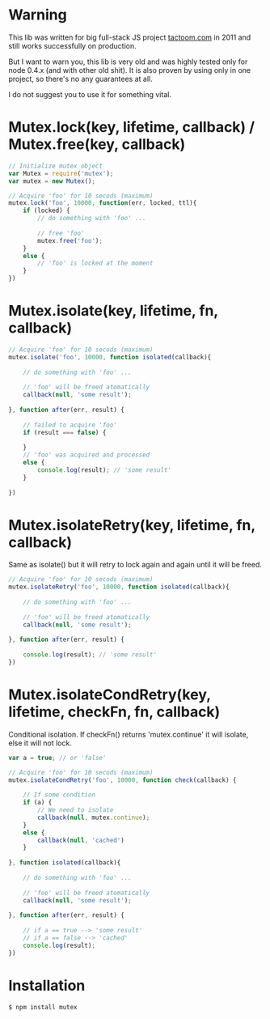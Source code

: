 # Warning
This lib was written for big full-stack JS project [tactoom.com](http://tactoom.com) in 2011 and still works successfully on production.

But I want to warn you, this lib is very old and was highly tested only for node 0.4.x (and with other old shit). It is also proven by using only in one project, so there's no any guarantees at all.

I do not suggest you to use it for something vital.

# Mutex.lock(key, lifetime, callback) / Mutex.free(key, callback)
    
```javascript
// Initialize mutex object
var Mutex = require('mutex');
var mutex = new Mutex();

// Acquire 'foo' for 10 secods (maximum)
mutex.lock('foo', 10000, function(err, locked, ttl){
    if (locked) {
        // do something with 'foo' ...
        
        // free 'foo'
        mutex.free('foo');
    }
    else {
        // 'foo' is locked at the moment
    }
})
```

# Mutex.isolate(key, lifetime, fn, callback)

```javascript
// Acquire 'foo' for 10 secods (maximum)
mutex.isolate('foo', 10000, function isolated(callback){
    
    // do something with 'foo' ...
    
    // 'foo' will be freed atomatically
    callback(null, 'some result');
    
}, function after(err, result) {
    
    // failed to acquire 'foo'
    if (result === false) {
        
    }
    // 'foo' was acquired and processed
    else {
        console.log(result); // 'some result'
    }
    
})
```
    
# Mutex.isolateRetry(key, lifetime, fn, callback)
Same as isolate() but it will retry to lock again and again until it will be freed.

```javascript
// Acquire 'foo' for 10 secods (maximum)
mutex.isolateRetry('foo', 10000, function isolated(callback){
    
    // do something with 'foo' ...
    
    // 'foo' will be freed atomatically
    callback(null, 'some result');
    
}, function after(err, result) {
    
    console.log(result); // 'some result'
})
```    
    
# Mutex.isolateCondRetry(key, lifetime, checkFn, fn, callback)
Conditional isolation. If checkFn() returns 'mutex.continue' it will isolate, else it will not lock.

```javascript
var a = true; // or 'false'

// Acquire 'foo' for 10 secods (maximum)
mutex.isolateCondRetry('foo', 10000, function check(callback) {
    
    // If some condition
    if (a) {
        // We need to isolate
        callback(null, mutex.continue);
    }
    else {
        callback(null, 'cached')
    }
    
}, function isolated(callback){
    
    // do something with 'foo' ...
    
    // 'foo' will be freed atomatically
    callback(null, 'some result');
    
}, function after(err, result) {
    
    // if a == true --> 'some result'
    // if a == false --> 'cached'
    console.log(result); 
})
```

# Installation

```bash
$ npm install mutex
```